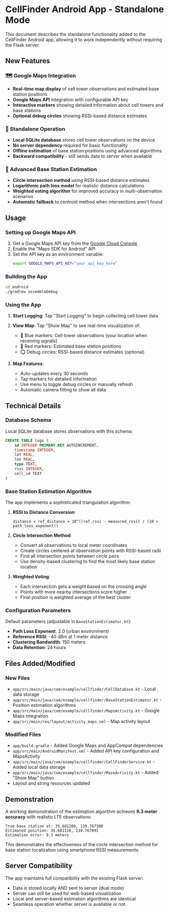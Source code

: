 # CellFinder Android App - Standalone Mode

This document describes the standalone functionality added to the CellFinder Android app, allowing it to work independently without requiring the Flask server.

## New Features

### 🗺️ Google Maps Integration
- **Real-time map display** of cell tower observations and estimated base station positions
- **Google Maps API** integration with configurable API key
- **Interactive markers** showing detailed information about cell towers and base stations
- **Optional debug circles** showing RSSI-based distance estimates

### 📱 Standalone Operation  
- **Local SQLite database** stores cell tower observations on the device
- **No server dependency** required for basic functionality
- **Offline estimation** of base station positions using advanced algorithms
- **Backward compatibility** - still sends data to server when available

### 🔬 Advanced Base Station Estimation
- **Circle intersection method** using RSSI-based distance estimates
- **Logarithmic path loss model** for realistic distance calculations
- **Weighted voting algorithm** for improved accuracy in multi-observation scenarios
- **Automatic fallback** to centroid method when intersections aren't found

## Usage

### Setting up Google Maps API

1. Get a Google Maps API key from the [Google Cloud Console](https://console.cloud.google.com/)
2. Enable the "Maps SDK for Android" API
3. Set the API key as an environment variable:
   ```bash
   export GOOGLE_MAPS_API_KEY="your_api_key_here"
   ```

### Building the App

```bash
cd android
./gradlew assembleDebug
```

### Using the App

1. **Start Logging**: Tap "Start Logging" to begin collecting cell tower data
2. **View Map**: Tap "Show Map" to see real-time visualization of:
   - 🔵 Blue markers: Cell tower observations (your location when receiving signals)
   - 🔴 Red markers: Estimated base station positions
   - ⭕ Debug circles: RSSI-based distance estimates (optional)

3. **Map Features**:
   - Auto-updates every 30 seconds
   - Tap markers for detailed information
   - Use menu to toggle debug circles or manually refresh
   - Automatic camera fitting to show all data

## Technical Details

### Database Schema
Local SQLite database stores observations with this schema:
```sql
CREATE TABLE logs (
    id INTEGER PRIMARY KEY AUTOINCREMENT,
    timestamp INTEGER,
    lat REAL,
    lon REAL,
    type TEXT,
    rssi INTEGER,
    cell_id TEXT
)
```

### Base Station Estimation Algorithm

The app implements a sophisticated triangulation algorithm:

1. **RSSI to Distance Conversion**:
   ```
   distance = ref_distance × 10^((ref_rssi - measured_rssi) / (10 × path_loss_exponent))
   ```

2. **Circle Intersection Method**:
   - Convert all observations to local meter coordinates
   - Create circles centered at observation points with RSSI-based radii
   - Find all intersection points between circle pairs
   - Use density-based clustering to find the most likely base station location

3. **Weighted Voting**:
   - Each intersection gets a weight based on the crossing angle
   - Points with more nearby intersections score higher
   - Final position is weighted average of the best cluster

### Configuration Parameters

Default parameters (adjustable in `BaseStationEstimator.kt`):
- **Path Loss Exponent**: 2.0 (urban environment)
- **Reference RSSI**: -40 dBm at 1 meter distance
- **Clustering Bandwidth**: 150 meters
- **Data Retention**: 24 hours

## Files Added/Modified

### New Files
- `app/src/main/java/com/example/cellfinder/CellDatabase.kt` - Local data storage
- `app/src/main/java/com/example/cellfinder/BaseStationEstimator.kt` - Position estimation algorithms  
- `app/src/main/java/com/example/cellfinder/MapsActivity.kt` - Google Maps integration
- `app/src/main/res/layout/activity_maps.xml` - Map activity layout

### Modified Files
- `app/build.gradle` - Added Google Maps and AppCompat dependencies
- `app/src/main/AndroidManifest.xml` - Added API key configuration and MapsActivity
- `app/src/main/java/com/example/cellfinder/CellFinderService.kt` - Added local data storage
- `app/src/main/java/com/example/cellfinder/MainActivity.kt` - Added "Show Map" button
- Layout and string resources updated

## Demonstration

A working demonstration of the estimation algorithm achieves **9.3 meter accuracy** with realistic LTE observations:

```
True base station at: 35.681200, 139.767100
Estimated position: 35.681116, 139.767091
Estimation error: 9.3 meters
```

This demonstrates the effectiveness of the circle intersection method for base station localization using smartphone RSSI measurements.

## Server Compatibility

The app maintains full compatibility with the existing Flask server:
- Data is stored locally AND sent to server (dual mode)
- Server can still be used for web-based visualization
- Local and server-based estimation algorithms are identical
- Seamless operation whether server is available or not